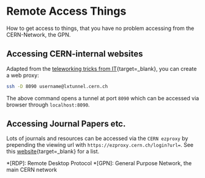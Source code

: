 # Remote Access Things

How to get access to things, that you have no problem accessing from the CERN-Network, the GPN.

## Accessing CERN-internal websites

Adapted from the [teleworking tricks from IT][codi_teleworking]{target=_blank}, you can create a web proxy:

```bash
ssh -D 8090 username@lxtunnel.cern.ch
```

The above command opens a tunnel at port `8090` which can be accessed via browser through `localhost:8090`.

## Accessing Journal Papers etc.

Lots of journals and resources can be accessed via the `CERN ezproxy` by prepending the viewing url with `https://ezproxy.cern.ch/login?url=`.
See this [website][ezproxy_website]{target=_blank} for a list.

*[RDP]: Remote Desktop Protocol
*[GPN]: General Purpose Network, the main CERN network

[codi_teleworking]: https://codimd.web.cern.ch/vjC8BHbTS7etHwJve-K2Uw
[plugin_firefox]: https://addons.mozilla.org/en-US/firefox/addon/switchyomega/
[plugin_chrome]: https://chrome.google.com/webstore/detail/proxy-switchyomega/padekgcemlokbadohgkifijomclgjgif
[ezproxy_website]: https://login.ezproxy.cern.ch/
